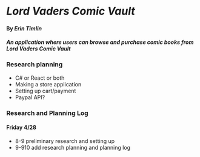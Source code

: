 # _Lord Vaders Comic Vault_

#### By _**Erin Timlin**_

#### _An application where users can browse and purchase comic books from Lord Vaders Comic Vault_

### Research planning
* C# or React or both
* Making a store application
* Setting up cart/payment
* Paypal API?


### Research and Planning Log
#### Friday 4/28
* 8-9 preliminary research and setting up 
* 9-910 add research planning and planning log
